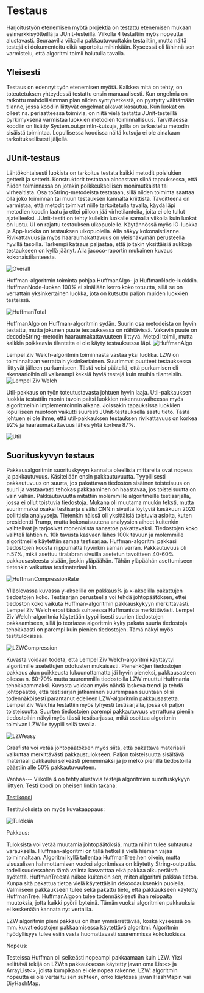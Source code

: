 # Testaus 

Harjoitustyön etenemisen myötä projektia on testattu etenemisen mukaan esimerkkisyötteillä ja JUnit-testeillä. Viikolla 4 testattiin myös nopeutta alustavasti. Seuraavilla viikoilla pakkautuvuuttakin testailtiin, mutta näitä testejä ei dokumentoitu eikä raportoitu mihinkään. Kyseessä oli lähinnä sen varmistelu, että algoritmi toimii halutulla tavalla.

## Yleisesti

Testaus on edennyt työn etenemisen myötä. Kaikkea mitä on tehty, on toteutetuksen yhteydessä testattu ensin manuaalisesti. Kun ongelmia on ratkottu
mahdollisimman pian niiden syntyhetkestä, on pystytty välttämään tilanne, jossa koodiin liittyvät ongelmat alkavat kasautua. Kun luokat
on olleet ns. periaatteessa toimivia, on niitä vielä testattu JUnit-testeillä pyrkimyksenä varmistaa luokkien metodien toiminnallisuus.
Tarvittaessa koodiin on lisätty System.out.println-kutsuja, joilla on tarkasteltu metodin sisäistä toimintaa. Lopullisessa koodissa näitä kutsuja ei ole ainakaan tarkoituksellisesti jäljellä.

## JUnit-testaus

Lähtökohtaisesti luokista on tarkoitus testata kaikki metodit poislukien getterit ja setterit. Konstruktorit testataan ainoastaan siinä
tapauksessa, että niiden toiminnassa on jotakin poikkeuksellisen monimutkaista tai virhealtista. Osa toString-metodeista testataan, sillä niiden toiminta 
saattaa olla joko toiminnan tai muun testauksen kannalta kriittistä. Tavoitteena on varmistaa, että metodit
toimivat niille tarkoitetulla tavalla, käydä läpi metodien koodin laatu ja ettei piiloon jää virhetilanteita, joita ei ole tullut ajatelleeksi. JUnit-testit on tehty kullekin luokalle samalla viikolla kuin luokat on luotu. UI on rajattu testauksen ulkopuolelle. Käytännössä myös IO-luokka ja App-luokka on testauksen ulkopuolella. Alla näkyy kokonaistilanne. Rivikattavuus ja myös haaraumakattavuus on yleisnäkymän perusteella hyvillä tasoilla. Tarkempi katsaus paljastaa, että joitakin yksittäisiä aukkoja testaukseen on kyllä jäänyt. Alla jacoco-raportin mukainen kuvaus kokonaistilanteesta.

![Overall](https://github.com/att78/NalleZip/blob/master/documentation/pictures/overall.png)

Huffman-algoritmin toiminta pohjaa HuffmanAlgo- ja HuffmanNode-luokkiin. HuffmanNode-luokan 100% ei sinällään kerro koko totuutta, sillä se on verrattain yksinkertainen luokka, jota on kutsuttu paljon muiden luokkien testeissä.

![HuffmanTotal](https://github.com/att78/NalleZip/blob/master/documentation/pictures/huffman.png)


HuffmanAlgo on Huffman-algoritmin sydän. Suurin osa metodeista on hyvin testattu, mutta jokunen puute testauksessa on nähtävissä. Vakavin puute on decodeString-metodin haaraumakattavuuteen liittyvä. Metodi toimii, mutta kaikkia poikkeavia tilanteita ei ole käyty testauksessa läpi.
![HuffmanAlgo](https://github.com/att78/NalleZip/blob/master/documentation/pictures/huffmanalgo.png)


Lempel Ziv Welch-algoritmin toiminnasta vastaa yksi luokka. LZW on toiminnaltaan verrattain yksinkertainen. Suurimmat puutteet testauksessa liittyvät jälleen purkamiseen. Tästä voisi päätellä, että purkamisen eli skenaarioihin oli vaikeampi keksiä hyviä testejä kuin muihin tilanteisiin.
![Lempel Ziv Welch](https://github.com/att78/NalleZip/blob/master/documentation/pictures/LZW.png)


Util-pakkaus on työn toteutustavasta johtuen hyvin laaja. Util-pakkauksen luokkia testattiin monin tavoin paitsi luokkien rakennusvaiheessa myös algoritmeihin implementoinnin aikana. Joissakin tapauksissa luokkien lopulliseen muotoon vaikutti suuresti JUnit-testauksella saatu tieto. Tästä johtuen ei ole ihme, että util-pakkauksen testauksen rivikattavuus on korkea 92% ja haaraumakattavuus lähes yhtä korkea 87%.

![Util](https://github.com/att78/NalleZip/blob/master/documentation/pictures/util.png)


## Suorituskyvyn testaus

Pakkausalgoritmin suorituskyvyn kannalta oleellisia mittareita ovat nopeus ja pakkautuvuus. Käsitellään ensin pakkautuvuutta. Tyypillisesti pakkautuvuus on suurta, jos pakattavan tiedoston sisäinen toisteisuus on suuri ja vastaavasti tehokas pakkaaminen on haastavaa, jos toisteisuutta on vain vähän. Pakkautuvuutta mitattiin molemmille algoritmeille testisarjalla, jossa ei ollut toistuvia tiedostoja. Mukana oli muutama muukin teksti, mutta suurimmaksi osaksi testisarja sisälsi CNN:n sivuilta löytyviä kesäkuun 2020 poliittisia analyyseja. Tietenkin näissä oli yksittäisiä toistuvia asioita, kuten presidentti Trump, mutta kokonaisuutena analyysien aiheet kuitenkin vaihtelivat ja tarjosivat monenlaista sanastoa pakattavaksi.  Tiedostojen koko vaihteli lähtien n. 10k tavusta kasvaen lähes 100k tavuun ja molemmille algoritmeille käytettiin samaa testisarjaa. Huffman-algoritmi pakkasi tiedostojen koosta riippumatta hyvinkin saman verran. Pakkautuvuus oli n.57%, mikä asettuu tiralabran sivuilla asetetun tavoitteen 40-60% pakkausasteesta sisään, joskin yläpäähän. Tähän yläpäähän asettumiseen tietenkin vaikuttaa testimateriaalikin.

![HuffmanCompressionRate](https://github.com/att78/NalleZip/blob/master/documentation/pictures/huffmancompression.png)

Ylläolevassa kuvassa y-akselilla on pakkaus% ja x-akselilla pakattujen tiedostojen koko. Testisarjan perusteella voi tehdä johtopäätöksen, ettei tiedoston koko vaikuta Huffman-algoritmin pakkauskykyyn merkittävästi. Lempel Ziv Welch erosi tässä suhteessa Huffmanista merkittävästi. Lempel Ziv Welch-algoritmia käytetään tyypillisesti suurien tiedostojen pakkaamiseen, sillä jo teoriassa algoritmin kyky pakata suuria tiedostoja tehokkaasti on parempi kuin pienien tiedostojen. Tämä näkyi myös testituloksissa.

![LZWCompression](https://github.com/att78/NalleZip/blob/master/documentation/pictures/lzwCompressinRate.png)

Kuvasta voidaan todeta, että Lempel Ziv Welch-algoritmi käyttäytyi algoritmille asetettujen odotusten mukaisesti. Pienehköjen tiedostojen pakkaus alun poikkeusta lukuunottamatta jäi hyvin pieneksi, pakkausasteen ollessa n. 60-70% mutta suuremmilla tiedostoilla LZW muuttui Huffmania tehokkaammaksi. Kuvasta voidaan myös nähdä laskeva trendi ja tehdä johtopäätös, että testisarjan jatkaminen suurempaan suuntaan olisi todennäköisesti parantanut edelleen LZW-algoritmin pakkausastetta. Lempel Ziv Welchia testattiin myös lyhyesti testisarjalla, jossa oli paljon toisteisuutta. Suurten tiedostojen parempi pakkautuvuus verrattuna pieniin tiedostoihin näkyi myös tässä testisarjassa, mikä osoittaa algoritmin toimivan LZW:lle tyypillisellä tavalla.

![LZWeasy](https://github.com/att78/NalleZip/blob/master/documentation/pictures/lzwEasy.png)

Graafista voi vetää johtopäätöksen myös siitä, että pakattava materiaali vaikuttaa merkittävästi pakkaustulokseen. Paljon toisteisuutta sisältävä materiaali pakkautui selkeästi pienemmäksi ja jo melko pienillä tiedostoilla päästiin alle 50% pakkautuvuuteen.













Vanhaa---
Viikolla 4 on tehty alustavia testejä algoritmien suorituskykyyn liittyen. Testi koodi on oheisen linkin takana: 

[Testikoodi](https://github.com/att78/NalleZip/blob/master/documentation/performance.md)

Testituloksista on myös kuvakaappaus:

![Tuloksia](https://github.com/att78/NalleZip/blob/master/documentation/pictures/suorituskykyrapsa.png)

Pakkaus:





Tuloksista voi vetää muutamia johtopäätöksiä, mutta niihin tulee suhtautua varauksella. Huffman-algoritmi on tällä hetkellä vielä hieman vajaa toiminnaltaan. Algoritmi kyllä tallentaa HuffmanTree:hen oikein, mutta visuaalisen hahmottamisen vuoksi algoritmissa on käytetty String-outputtia. todellisuudessahan tämä valinta kasvatttaa eikä pakkaa alkuperäistä syötettä. HuffmanTreestä näkee kuitenkin sen, miten algoritmi pakkaa tietoa. Kunpa sitä pakattua tietoa vielä käytettäisiin dekoodauksenkin puolella. Valmiiseen pakkaukseen tulee sekä pakattu tieto, että pakkaukseen käytetty HuffmanTree. HuffmanAlgoon tulee todennäköisesti ihan reippaita muutoksia, jotta kaikki pyörii byteinä. Tämän vuoksi algoritmien pakkauksia ei keskenään kannata nyt vertailla.

LZW algoritmin pieni pakkaus on ihan ymmärrettävää, koska kyseessä on mm. kuvatiedostojen pakkaamisessa käytettävä algoritmi. Algoritmin hyödyllisyys tulee esiin vasta huomattavasti suuremmissa kokoluokissa.




Nopeus:

Testeissa Huffman oli selkeästi nopeampi pakkaamaan kuin LZW. Yksi selittävä tekijä on LZW:n pakkauksessa käytetty javan oma List<> ja ArrayList<>, joista kumpikaan ei ole nopea rakenne. LZW: algoritmin nopeutta ei ole vertailtu sen suhteen, onko käytössä javan HashMapin vai DiyHashMap.




